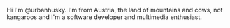 Hi I'm @urbanhusky. I'm from Austria, the land of mountains and cows, not kangaroos and I'm a software developer and multimedia enthusiast.

<!---
urbanhusky/urbanhusky is a ✨ special ✨ repository because its `README.md` (this file) appears on your GitHub profile.
You can click the Preview link to take a look at your changes.
--->
